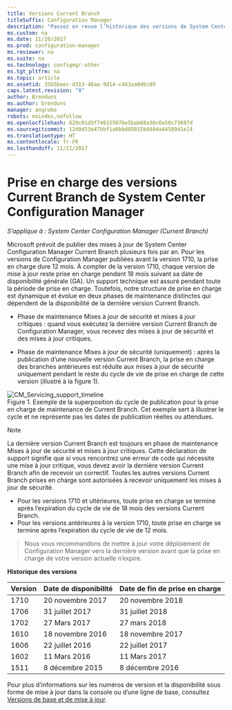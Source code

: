 ```yaml
---
title: Versions Current Branch
titleSuffix: Configuration Manager
description: "Passez en revue l’historique des versions de System Center Configuration Manager et découvrez les phases de service proposées."
ms.custom: na
ms.date: 11/20/2017
ms.prod: configuration-manager
ms.reviewer: na
ms.suite: na
ms.technology: configmgr-other
ms.tgt_pltfrm: na
ms.topic: article
ms.assetid: 35b5baec-d313-46aa-9d14-c443aa0d6c09
caps.latest.revision: "8"
author: Brenduns
ms.author: brenduns
manager: angrobe
robots: noindex,nofollow
ms.openlocfilehash: 628c01d3f746155076e5bab68a38c0a50c73697d
ms.sourcegitcommit: 12d0d53e47bbf1a0bbd85015b8404a44589d1e14
ms.translationtype: HT
ms.contentlocale: fr-FR
ms.lasthandoff: 11/21/2017
---
```

# <a name="support-for-system-center-configuration-manager-current-branch-versions"></a>Prise en charge des versions Current Branch de System Center Configuration Manager

*S’applique à : System Center Configuration Manager (Current Branch)*

Microsoft prévoit de publier des mises à jour de System Center Configuration Manager Current Branch plusieurs fois par an. Pour les versions de Configuration Manager publiées avant la version 1710, la prise en charge dure 12 mois. À compter de la version 1710, chaque version de mise à jour reste prise en charge pendant 18 mois suivant sa date de disponibilité générale (GA). Un support technique est assuré pendant toute la période de prise en charge. Toutefois, notre structure de prise en charge est dynamique et évolue en deux phases de maintenance distinctes qui dépendent de la disponibilité de la dernière version Current Branch.  

-   Phase de maintenance Mises à jour de sécurité et mises à jour critiques : quand vous exécutez la dernière version Current Branch de Configuration Manager, vous recevez des mises à jour de sécurité et des mises à jour critiques.  

-   Phase de maintenance Mises à jour de sécurité (uniquement) : après la publication d’une nouvelle version Current Branch, la prise en charge des branches antérieures est réduite aux mises à jour de sécurité uniquement pendant le reste du cycle de vie de prise en charge de cette version (illustré à la figure 1).  

 ![CM&#95;Servicing&#95;support&#95;timeline](media/CM_Servicing_support_timeline1.png "CM_Servicing_support_timeline")  
Figure 1. Exemple de la superposition du cycle de publication pour la prise en charge de maintenance de Current Branch. Cet exemple sert à illustrer le cycle et ne représente pas les dates de publication réelles ou attendues.

> [!NOTE]  
>  La dernière version Current Branch est toujours en phase de maintenance Mises à jour de sécurité et mises à jour critiques. Cette déclaration de support signifie que si vous rencontrez une erreur de code qui nécessite une mise à jour critique, vous devez avoir la dernière version Current Branch afin de recevoir un correctif. Toutes les autres versions Current Branch prises en charge sont autorisées à recevoir uniquement les mises à jour de sécurité.
> - Pour les versions 1710 et ultérieures, toute prise en charge se termine après l’expiration du cycle de vie de 18 mois des versions Current Branch.
> - Pour les versions antérieures à la version 1710, toute prise en charge se termine après l’expiration du cycle de vie de 12 mois.

> Nous vous recommandons de mettre à jour votre déploiement de Configuration Manager vers la dernière version avant que la prise en charge de votre version actuelle n’expire.

 **Historique des versions**  

|Version|Date de disponibilité|Date de fin de prise en charge|  
|-------------|-----------------------|----------------------|  
|1710|20 novembre 2017|20 novembre 2018|
|1706|31 juillet 2017|31 juillet 2018|
|1702|27 Mars 2017|27 mars 2018|
|1610|18 novembre 2016|18 novembre 2017|
|1606|22 juillet 2016| 22 juillet 2017|
|1602|11 Mars 2016|11 Mars 2017|
|1511|8 décembre 2015|8 décembre 2016|  




Pour plus d’informations sur les numéros de version et la disponibilité sous forme de mise à jour dans la console ou d’une ligne de base, consultez [Versions de base et de mise à jour](/sccm/core/servers/manage/updates#a-namebkmkbaselinesa-baseline-and-update-versions).
